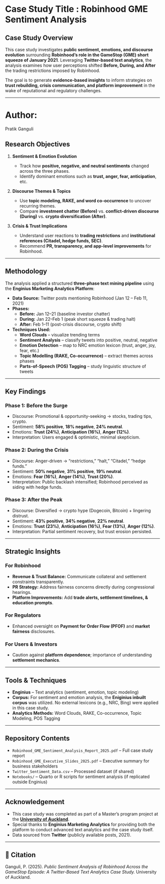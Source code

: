 # Case Study Title : Robinhood GME Sentiment Analysis 

##  Case Study Overview
This case study investigates **public sentiment, emotions, and discourse evolution** surrounding **Robinhood’s role in the GameStop (GME) short squeeze of January 2021**. Leveraging **Twitter-based text analytics**, the analysis examines how user perceptions shifted **Before, During, and After** the trading restrictions imposed by Robinhood.  

The goal is to generate **evidence-based insights** to inform strategies on **trust rebuilding, crisis communication, and platform improvement** in the wake of reputational and regulatory challenges.  

---

# Author: 
Pratik Ganguli


##  Research Objectives
1. **Sentiment & Emotion Evolution**  
   - Track how **positive, negative, and neutral sentiments** changed across the three phases.  
   - Identify dominant emotions such as **trust, anger, fear, anticipation**, etc.  

2. **Discourse Themes & Topics**  
   - Use **topic modeling, RAKE, and word co-occurrence** to uncover recurring themes.  
   - Compare **investment chatter (Before)** vs. **conflict-driven discourse (During)** vs. **crypto diversification (After)**.  

3. **Crisis & Trust Implications**  
   - Understand user reactions to **trading restrictions** and **institutional references (Citadel, hedge funds, SEC)**.  
   - Recommend **PR, transparency, and app-level improvements** for Robinhood.  

---

##  Methodology
The analysis applied a structured **three-phase text mining pipeline** using the **Enginius Marketing Analytics Platform**:

- **Data Source:** Twitter posts mentioning Robinhood (Jan 12 – Feb 11, 2021)  
- **Phases:**
  - **Before:** Jan 12–21 (baseline investor chatter)  
  - **During:** Jan 22–Feb 1 (peak short squeeze & trading halt)  
  - **After:** Feb 1–11 (post-crisis discourse, crypto shift)  
- **Techniques Used:**  
  - **Word Clouds** – visualize trending terms  
  - **Sentiment Analysis** – classify tweets into positive, neutral, negative  
  - **Emotion Detection** – map to NRC emotion lexicon (trust, anger, joy, fear, etc.)  
  - **Topic Modelling (RAKE, Co-occurrence)** – extract themes across phases  
  - **Parts-of-Speech (POS) Tagging** – study linguistic structure of tweets  

---

##  Key Findings

### Phase 1: **Before the Surge**
- Discourse: Promotional & opportunity-seeking → stocks, trading tips, crypto.  
- Sentiment: **58% positive**, **18% negative**, **24% neutral**.  
- Emotions: **Trust (24%)**, **Anticipation (16%)**, **Anger (12%)**.  
- Interpretation: Users engaged & optimistic, minimal skepticism.  

### Phase 2: **During the Crisis**
- Discourse: Anger-driven → “restrictions,” “halt,” “Citadel,” “hedge funds.”  
- Sentiment: **50% negative**, **31% positive**, **19% neutral**.  
- Emotions: **Fear (16%)**, **Anger (14%)**, **Trust (20%)**.  
- Interpretation: Public backlash intensified; Robinhood perceived as siding with hedge funds.  

### Phase 3: **After the Peak**
- Discourse: Diversified → crypto hype (Dogecoin, Bitcoin) + lingering distrust.  
- Sentiment: **43% positive**, **34% negative**, **22% neutral**.  
- Emotions: **Trust (23%)**, **Anticipation (16%)**, **Fear (13%)**, **Anger (12%)**.  
- Interpretation: Partial sentiment recovery, but trust erosion persisted.  

---

##  Strategic Insights

###  For Robinhood
- **Revenue & Trust Balance:** Communicate collateral and settlement constraints transparently.  
- **PR Strategy:** Address fairness concerns directly during congressional hearings.  
- **Platform Improvements:** Add **trade alerts, settlement timelines, & education prompts**.  

###  For Regulators
- Enhanced oversight on **Payment for Order Flow (PFOF)** and **market fairness** disclosures.  

###  For Users & Investors
- Caution against **platform dependence**; importance of understanding **settlement mechanics**.  

---

##  Tools & Techniques
- **Enginius** – Text analytics (sentiment, emotion, topic modeling)  
- **Corpus:** For sentiment and emotion analysis, the **Eniginius inbuilt corpus** was utilized. No external lexicons (e.g., NRC, Bing) were applied in this case study.
- **Analytics Methods:** Word Clouds, RAKE, Co-occurrence, Topic Modeling, POS Tagging  

---

##  Repository Contents
- `Robinhood_GME_Sentiment_Analysis_Report_2025.pdf` – Full case study report  
- `Robinhood_GME_Executive_Slides_2025.pdf` – Executive summary for business stakeholders  
- `Twitter_Sentiment_Data.csv` – Processed dataset (if shared)  
- `Notebooks/` – Quarto or R scripts for sentiment analysis (if replicated outside Enginius)  

---

##  Acknowledgement
- This case study was completed as part of a Master’s program project at the **[University of Auckland](https://www.auckland.ac.nz/en.html)**. 
- Special thanks to **Enginius Marketing Analytics** for providing both the platform to conduct advanced text analytics and the case study itself.  
- Data sourced from **Twitter** (publicly available posts, 2021).  

---

## 📝 Citation
Ganguli, P. (2025). *Public Sentiment Analysis of Robinhood Across the GameStop Episode: A Twitter-Based Text Analytics Case Study.* University of Auckland.  
